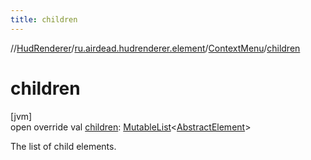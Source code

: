 ```yaml
---
title: children
---
```

//[HudRenderer](../../../index.html)/[ru.airdead.hudrenderer.element](../index.html)/[ContextMenu](index.html)/[children](children.html)



# children



[jvm]\
open override val [children](children.html): [MutableList](https://kotlinlang.org/api/latest/jvm/stdlib/kotlin.collections/-mutable-list/index.html)&lt;[AbstractElement](../-abstract-element/index.html)&gt;



The list of child elements.




